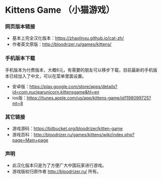 # Kittens Game （小猫游戏）  #

### 网页版本链接 ###
* 基本上完全汉化版本：https://zhaolinxu.github.io/cat-zh/
* 作者英文原版：http://bloodrizer.ru/games/kittens/

### 手机版本下载 ###
手机版本为付费版本，大概6元，有需要的朋友可以移步下载，目前最新的手机版本已经加入了中文，可以在菜单里面设置。
* 安卓版：https://play.google.com/store/apps/details?id=com.nuclearunicorn.kittensgame&hl=en
* ios版：https://itunes.apple.com/us/app/kittens-game/id1198099725?mt=8

### 其它链接 ###
* 游戏源码：https://bitbucket.org/bloodrizer/kitten-game
* 游戏百科：http://bloodrizer.ru/games/kittens/wiki/index.php?page=Main+page

### 声明 ###
* 此汉化版本只是为了方便广大中国玩家进行游戏。
* 游戏版权归原作者 http://bloodrizer.ru/ 所有。

